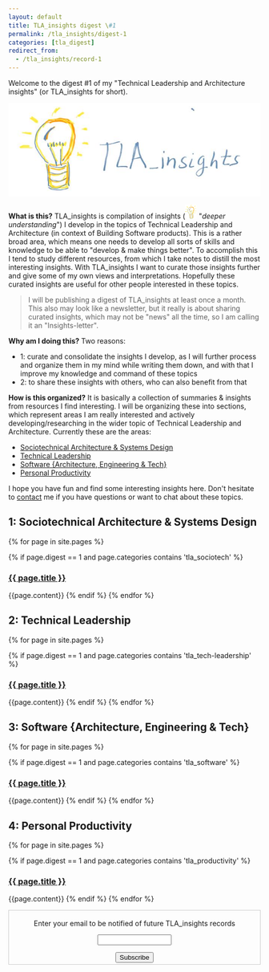 ```yaml
---
layout: default
title: TLA_insights digest \#1
permalink: /tla_insights/digest-1
categories: [tla_digest]
redirect_from:
  - /tla_insights/record-1
---
```


Welcome to the digest #1 of my "Technical Leadership and Architecture insights" (or TLA_insights for short).

![light](/assets/tla_insights-text.png)

**What is this?** TLA_insights is compilation of insights (![light](/assets/light-bulb.png) "*deeper understanding*") I develop in the topics of Technical Leadership and Architecture (in context of Building Software products). This is a rather broad area, which means one needs to develop all sorts of skills and knowledge to be able to "develop & make things better". To accomplish this I tend to study different resources, from which I take notes to distill the most interesting insights. With TLA_insights I want to curate those insights further and give some of my own views and interpretations. Hopefully these curated insights are useful for other people interested in these topics.

> I will be publishing a digest of TLA_insights at least once a month. This also may look like a newsletter, but it really is about sharing curated insights, which may not be "news" all the time, so I am calling it an "Insights-letter".

**Why am I doing this?** Two reasons:

- 1: curate and consolidate the insights I develop, as I will further process and organize them in my mind while writing them down, and with that I improve my knowledge and command of these topics
- 2: to share these insights with others, who can also benefit from that

**How is this organized?** It is basically a collection of summaries & insights from resources I find interesting. I will be organizing these into sections, which represent areas I am really interested and actively developing/researching in the wider topic of Technical Leadership and Architecture. Currently these are the areas:

- [Sociotechnical Architecture & Systems Design](#sociotech)
- [Technical Leadership](#tech-leadership)
- [Software {Architecture, Engineering & Tech}](#software)
- [Personal Productivity](#productivity)

I hope you have fun and find some interesting insights here. Don't hesitate to [contact](mailto:emgsilva@gmail.com) me if you have questions or want to chat about these topics.

<a name="sociotech"></a>
## 1: Sociotechnical Architecture & Systems Design</h2>

{% for page in site.pages %}

{% if page.digest == 1 and page.categories contains 'tla_sociotech' %}
### <a href="{{ site.baseurl }}{{ page.url }}"> {{ page.title }} </a>
{{page.content}}
{% endif %}
{% endfor %}

<a name="tech-leadership"></a>
## 2: Technical Leadership

{% for page in site.pages %}

{% if page.digest == 1 and page.categories contains 'tla_tech-leadership' %}
### <a href="{{ site.baseurl }}{{ page.url }}"> {{ page.title }} </a>
{{page.content}}
{% endif %}
{% endfor %}

<a name="software"></a>
## 3: Software {Architecture, Engineering & Tech}

{% for page in site.pages %}

{% if page.digest == 1 and page.categories contains 'tla_software' %}
### <a href="{{ site.baseurl }}{{ page.url }}"> {{ page.title }} </a>
{{page.content}}
{% endif %}
{% endfor %}

<a name="productivity"></a>
## 4: Personal Productivity

{% for page in site.pages %}

{% if page.digest == 1 and page.categories contains 'tla_productivity' %}
### <a href="{{ site.baseurl }}{{ page.url }}"> {{ page.title }} </a>
{{page.content}}
{% endif %}
{% endfor %}

<form style="border:1px solid #ccc;padding:3px;text-align:center;" action="https://tinyletter.com/tla_insights"
    method="post" target="popupwindow"
    onsubmit="window.open('https://tinyletter.com/tla_insights', 'popupwindow', 'scrollbars=yes,width=800,height=600');return true">
    <p><label for="tlemail">Enter your email to be notified of future TLA_insights records</label></p>
    <p><input type="text" style="width:140px" name="email" id="tlemail" /></p><input type="hidden" value="1"
      name="embed" /><input type="submit" value="Subscribe" />
</form>
